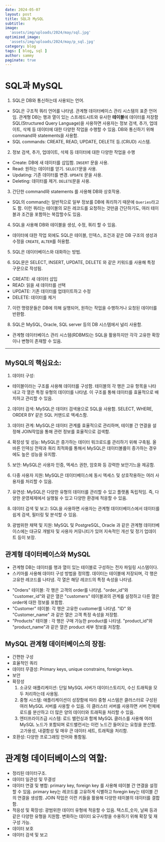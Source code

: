 ```yaml
---
date: 2024-05-07
layout: post
title: SQL과 MySQL 
subtitle:  
image: 
  'assets/img/uploads/2024/may/sql.jpg'
optimized_image:    
  'assets/img/uploads/2024/may/p_sql.jpg'
category: blog
tags: [ blog, sql ]
author: sammy
paginate: true
---
```

# SQL과 MySQL

1. SQL은 DB와 통신하는데 사용되는 언어.
- SQL은 구조적 쿼리 언어를 나타냄. 관계형 데이터베이스 관리 시스템의 표준 언어임. 관계형 DB는 행과 열이 있는 스프레드시트와 유사한 **테이블**에 데이터를 저장함
SQL(Structured Query Language)을 사용하면 사용자는 정보 검색, 추가, 업데이트, 삭제 등 데이터에 대한 다양한 작업을 수행할 수 있음. DB와 통신하기 위해 command와 statements을 사용함.
- SQL commands: CREATE, READ, UPDATE, DELETE 등.(CRUD) 시스템.

2. 정보 검색, 추가, 업데이트, 삭제 등 데이터에 대한 다양한 작업을 수행
- Create: DB에 새 데이터를 삽입함.  `INSERT` 문을 사용.
- Read: 원하는 데이터를 얻기. `SELECT`문을 사용.
- Updating: 기존 데이터를 변경. `UPDATE` 문을 사용.
- Deleting: 데이터를 제거. `DELETE`문을 사용.

3. 간단한 command와 statements 를 사용해 DB와 상호작용.
- SQL의 command는 일반적으로 일부 정보를 DB에 쿼리하기 때문에 `Queries`라고도 함. 이런 쿼리는 테이블의 모든 레코드를 요청하는 것만큼 간단하기도, 여러 테이블과 조건을 포함하는 복잡할수도 있음.

4. SQL을 사용해 DB와 테이블을 생성, 수정, 쿼리 할 수 있음.
- 데이터에 대한 작업 외에도 SQL은 테이블, 인덱스, 조건과 같은 DB 구조의 생성과 수정을 `CREATE`, `ALTER`를 허용함.

5. SQL은 데이터베이스와 대화하는 방법.

6. SQL문은 SELECT, INSERT, UPDATE, DELETE 와 같은 키워드를 사용해 특정 구문으로 작성됨.
* CREATE: 새 데이터 삽입
* READ: 읽을 새 데이터를 선택
* UPDATE: 기존 데이터를 업데이트하고 수정
* DELETE: 데이터를 제거

7. 이런 명령문들은 DB에 의해 실행되어, 원하는 작업을 수행하거나 요청된 데이터를 반환함.

8. SQL은 MySQL, Oracle, SQL server 등의 DB 시스템에서 널리 사용함.
- 관계형 데이터베이스 관리 시스템(RDBMS)는 SQL을 활용하지만 각각 고유한 확장이나 변형이 존재할 수 있음. 

*****
## MySQL의 핵심요소:
1. 데이터 구성:
- 테이블이라는 구조를 사용해 데이터를 구성함. 테이블의 각 행은 고유 항목을 나타내고 각 열은 특정 유형의 데이터를 나타냄. 이 구조를 통해 데이터를 효율적으로 배치하고 관리할 수 있음.

2. 데이터 검색:
MySQL은 데이터 검색용으로 SQL을 사용함. 
SELECT, WHERE, ORDER BY 같은 SQL 커맨드로 엑세스함.

3. 데이터 관계:
MySQL은 데이터 관계를 효율적으로 관리하며, 테이블 간 연결을 설정해 JOIN작업을 통해 관련 정보를 효율적으로 검색함.

4. 확장성 및 성능:
MySQL은 증가하는 데이터 워크로드를 관리하기 위해 구축됨. 올바른 인덱싱 전략과 쿼리 최적화를 통해서 MySQL은 데이터볼륨이 증가하는 경우에도 높은 성능을 유지함.

5. 보안:
MySQL은 사용자 인증, 엑세스 권한, 암호화 등 강력한 보안기느을 제공함.

6. 다중 사용자 지원:
MySQL은 데이터베이스에 동시 엑세스 및 상호작용하는 여러 사용자를 처리할 수 있음.

7. 유연성: 
MySQL은 다양한 유형의 데이터를 관리할 수 있고 플랫폼 독립적임. 즉, 다양한 운영체제에서 실행될 수 있고 다양한 환경에 적응할 수 있음.

8. 데이터 검색 및 보고:
SQL을 사용하면 사용자는 관계형 데이터베이스에서 데이터를 쉽게 검색, 필터링 및 분석할 수 있음. 

9. 광범위한 채택 및 지원:
MySQL 및 PostgreSQL, Oracle 과 같은 관계형 데이터베이스에는 대규모 개발자 및 사용자 커뮤니티가 있어 지속적인 개선 및 정기 업데이트 등이 보장.

## 관계형 데이터베이스와 MySQL


- 관계형 DB는 데이터를 행과 열이 있는 테이블로 구성하는 전자 파일링 시스템이다.
- 스키마를 사용해 데이터 구성 방법을 정의함. 데이터는 테이블에 저장되며, 각 행은 고유한 레코드를 나타냄. 각 열은 해당 레코드의 특정 속성을 나타냄. 

* "Orders" 테이블: 각 행은 고객의 order를 나타냄. 
"order_id"와 "customer_id"와 같은 열은 "customers" 테이블과의 관계를 설정하고 다른 열은 order에 대한 정보를 포함함.
* "Customer" 테이블: 각 행은 고유한 customer를 나타냄. 
"ID" 와 "Customer_name" 과 같은 열은 고객 특정 속성을 저장함.
* "Products" 테이블 : 각 행은 구매 가능한 product를 나타냄. "product_id"와 "product_name"과 같은 열은 product 세부 정보를 저장함.

## MySQL 관계형 데이터베이스의 장점:
* 간편한 구성
* 효율적인 쿼리
* 데이터 무결성: Primary keys, unique constrains, foreign keys.
* 보안
* 확장성
  1. 소규모 애플리케이션: 단일 MySQL 서버가 데이터스토리지, 수신 트래픽을 모두 처리하는데 사용됨.
  2. 중형 시스템: 애플리케이션이 성장함에 따라 중형 시스템은 클러스터로 구성된 여러 MySQL 서버를 사용할 수 있음. 이 클러스터 서버를 사용하면 서버 전체에 로드를 분산하고 더 많은 양의 데이터와 트래픽을 처리할 수 있음.
  3. 엔터프라이즈급 시스템: 로드 밸런싱과 함께 MySQL 클러스를 사용해 여러 MySQL 노드가 포함되며 로드밸런서는 이런 노드간 들어오는 요청을 분산함. 고가용성, 내결함성 및 매우 큰 데이터 세트, 트래픽을 처리함.
* 호환성: 다양한 프로그래밍 언어와 통함됨.

# 관계형 데이터베이스의 역할:

- 정리된 데이터구조.
- 데이터 일관성 및 무결성
- 데이터 연결 및 병합: primary key, foreign key 를 사용해 테이블 간 연결을 설정할 수 있음. primary key는 레코드를 고유하게 식별하고 foregin key는 테이블 간의 연결을 생성함.
JOIN 작업은 이런 키들을 활용해 다양한 테이블의 데이터를 결합함.
- 적응성 및 확장성: 광범위한 데이터 유형에 적응할 수 있음.
텍스트,숫자, 날짜 등과 같은 다양한 유형을 지원함. 변화하는 데이터 요구사항을 수용하기 위해 확장 및 재구성 가능.
- 데이터 보호
- 데이터 검색 및 보고
